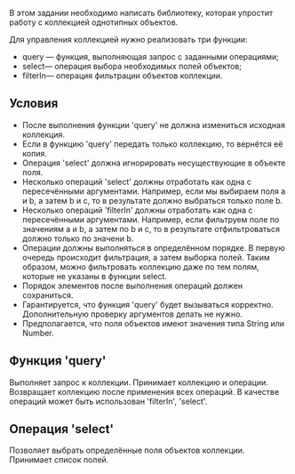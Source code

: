В этом задании необходимо написать библиотеку, которая упростит работу с коллекцией однотипных объектов.

Для управления коллекцией нужно реализовать три функции:

* query — функция, выполняющая запрос с заданными операциями;
* select— операция выбора необходимых полей объектов;
* filterIn— операция фильтрации объектов коллекции.

## Условия
* После выполнения функции 'query' не должна измениться исходная коллекция.
* Если в функцию 'query' передать только коллекцию, то вернётся её копия.
* Операция 'select' должна игнорировать несуществующие в объекте поля.
* Несколько операций 'select' должны отработать как одна с пересечёнными аргументами. Например, если мы выбираем поля a и b, а затем b и c, то в результате должно выбраться только поле b.
* Несколько операций 'filterIn' должны отработать как одна с пересечёнными аргументами. Например, если фильтруем поле по значениям a и b, а затем по b и c, то в результате отфильтроваться должно только по значени b.
* Операции должны выполняться в определённом порядке. В первую очередь происходит фильтрация, а затем выборка полей. Таким образом, можно фильтровать коллекцию даже по тем полям, которые не указаны в функции select.
* Порядок элементов после выполнения операций должен сохраниться.
* Гарантируется, что функция 'query' будет вызываться корректно. Дополнительную проверку аргументов делать не нужно.
* Предполагается, что поля объектов имеют значения типа String или Number.

## Функция 'query'
Выполняет запрос к коллекции. Принимает коллекцию и операции. Возвращает коллекцию после применения всех операций. В качестве операций может быть использован 'filterIn', 'select'.

## Операция 'select'
Позволяет выбрать определённые поля объектов коллекции. Принимает список полей.
